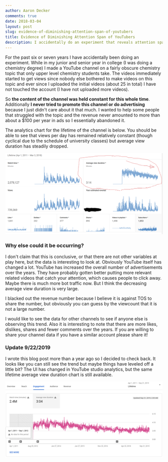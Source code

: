 ```yaml
---
author: Aaron Decker
comments: true
date: 2018-03-04
layout: post
slug: evidence-of-diminishing-attention-span-of-youtubers
title: Evidence of Diminishing Attention Span of YouTubers
description: I accidentally do an experiment that reveals attention span dropping on youtube
---
```


For the past six or seven years I have accidentally been doing an experiment. While in my junior and senior year in college (I was doing a chemistry degree) I made a YouTube channel on a fairly obscure chemistry topic that only upper level chemistry students take. The videos immediately started to get views since nobody else bothered to make videos on this topic and ever since I uploaded the initial videos (about 25 in total) I have not touched the account (I have not uploaded more videos).

So **the content of the channel was held constant for this whole time**. Additionally **I never tried to promote this channel or do advertising** because I just didn't care about it that much. I wanted to help some people that struggled with the topic and the revenue never amounted to more than about a \$100 per year in ads so I essentially abandoned it.

The analytics chart for the lifetime of the channel is below. You should be able to see that views per day has remained relatively constant (though cyclical due to the schedule of university classes) but average view duration has steadily dropped.

![youtube analytics over lifetime of channel](/images/blog/youtube-analytics-zoomed-edited.png)

### Why else could it be occurring?

I don't claim that this is conclusive, or that there are not other variables at play here, but the data is interesting to look at. Obviously YouTube itself has changed a lot. YouTube has increased the overall number of advertisements over the years. They have probably gotten better putting more relevant related videos that catch your attention, which causes people to click away. Maybe there is much more bot traffic now. But I think the decreasing average view duration is very large.

I blacked out the revenue number because I believe it is against TOS to share the number, but obviously you can guess by the viewcount that it is not a large number.

I would like to see the data for other channels to see if anyone else is observing this trend. Also it is interesting to note that there are more likes, dislikes, shares and fewer comments over the years. If you are willing to share your channel data if you have a similar account please share it!

### Update 9/22/2019

I wrote this blog post more than a year ago so I decided to check back. It looks like you can still see the trend but maybe things have leveled off a little bit? The UI has changed in YouTube studio analytics, but the same lifetime average view duration chart is still available.

![Youtube analytics lifetime average view durations to september 2019](/images/blog/avg-view-duration-9-22-2019.png)
